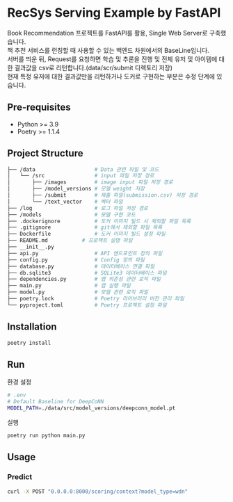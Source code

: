 # RecSys Serving Example by FastAPI
Book Recommendation 프로젝트를 FastAPI를 활용, Single Web Server로 구축했습니다.  
책 추천 서비스를 런칭할 때 사용할 수 있는 백엔드 차원에서의 BaseLine입니다.  
서버를 띄운 뒤, Request를 요청하면 학습 및 추론을 진행 및 전체 유저 및 아이템에 대한 결과값을 csv로 리턴합니다.(data/scr/submit 디렉토리 저장)  
현재 특정 유저에 대한 결과값만을 리턴하거나 도커로 구현하는 부분은 수정 단계에 있습니다.  

## Pre-requisites
- Python >= 3.9
- Poetry >= 1.1.4

## Project Structure
```bash
├── /data                   # Data 관련 파일 및 코드
│   └── /src                # input 파일 저장 경로
│       ├── /images         # image input 파일 저장 경로
│       ├── /model_versions # 모델 weight 저장
│       ├── /submit         # 제출 파일(submission.csv) 저장 경로
│       └── /text_vector    # 벡터 파일
├── /log                    # 로그 파일 저장 경로
├── /models                 # 모델 구현 코드
├── .dockerignore           # 도커 이미지 빌드 시 제외할 파일 목록
├── .gitignore              # git에서 제외할 파일 목록
├── Dockerfile              # 도커 이미지 빌드 설정 파일
├── README.md           # 프로젝트 설명 파일
├── __init__.py
├── api.py                  # API 엔드포인트 정의 파일
├── config.py               # Config 정의 파일
├── database.py             # 데이터베이스 연결 파일
├── db.sqlite3              # SQLite3 데이터베이스 파일
├── dependencies.py         # 앱 의존성 관련 로직 파일
├── main.py                 # 앱 실행 파일
├── model.py                # 모델 관련 로직 파일
├── poetry.lock             # Poetry 라이브러리 버전 관리 파일
└── pyproject.toml          # Poetry 프로젝트 설정 파일
```

## Installation

```bash
poetry install
```

## Run
환경 설정
```bash
# .env 
# Default Baseline for DeepCoNN
MODEL_PATH=./data/src/model_versions/deepconn_model.pt
```

실행
```bash
poetry run python main.py
```

## Usage
### Predict

```bash
curl -X POST "0.0.0.0:8000/scoring/context?model_type=wdn"
```
